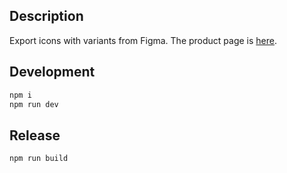 ## Description

Export icons with variants from Figma. The product page is [here](https://www.figma.com/community/plugin/1074101625913782131).

## Development

```sh
npm i
npm run dev
```

## Release

```sh
npm run build
```
